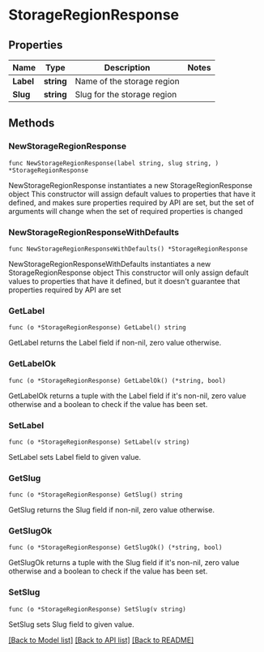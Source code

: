 # StorageRegionResponse

## Properties

Name | Type | Description | Notes
------------ | ------------- | ------------- | -------------
**Label** | **string** | Name of the storage region | 
**Slug** | **string** | Slug for the storage region | 

## Methods

### NewStorageRegionResponse

`func NewStorageRegionResponse(label string, slug string, ) *StorageRegionResponse`

NewStorageRegionResponse instantiates a new StorageRegionResponse object
This constructor will assign default values to properties that have it defined,
and makes sure properties required by API are set, but the set of arguments
will change when the set of required properties is changed

### NewStorageRegionResponseWithDefaults

`func NewStorageRegionResponseWithDefaults() *StorageRegionResponse`

NewStorageRegionResponseWithDefaults instantiates a new StorageRegionResponse object
This constructor will only assign default values to properties that have it defined,
but it doesn't guarantee that properties required by API are set

### GetLabel

`func (o *StorageRegionResponse) GetLabel() string`

GetLabel returns the Label field if non-nil, zero value otherwise.

### GetLabelOk

`func (o *StorageRegionResponse) GetLabelOk() (*string, bool)`

GetLabelOk returns a tuple with the Label field if it's non-nil, zero value otherwise
and a boolean to check if the value has been set.

### SetLabel

`func (o *StorageRegionResponse) SetLabel(v string)`

SetLabel sets Label field to given value.


### GetSlug

`func (o *StorageRegionResponse) GetSlug() string`

GetSlug returns the Slug field if non-nil, zero value otherwise.

### GetSlugOk

`func (o *StorageRegionResponse) GetSlugOk() (*string, bool)`

GetSlugOk returns a tuple with the Slug field if it's non-nil, zero value otherwise
and a boolean to check if the value has been set.

### SetSlug

`func (o *StorageRegionResponse) SetSlug(v string)`

SetSlug sets Slug field to given value.



[[Back to Model list]](../README.md#documentation-for-models) [[Back to API list]](../README.md#documentation-for-api-endpoints) [[Back to README]](../README.md)


